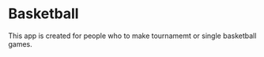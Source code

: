 # Basketball
This app is created for people who to make tournamemt or single basketball games.









